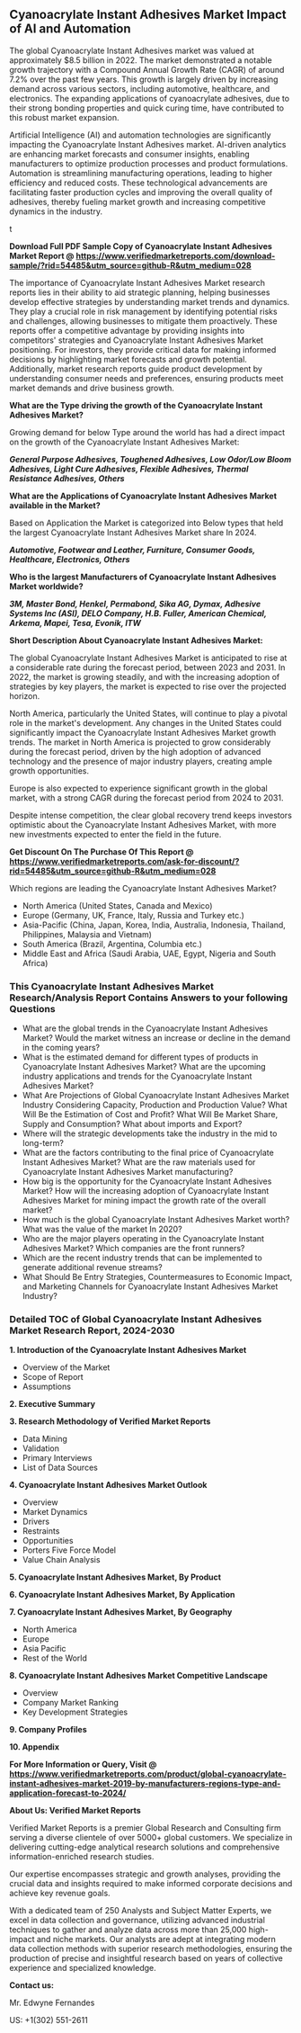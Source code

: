 <h2>Cyanoacrylate Instant Adhesives Market Impact of AI and Automation</h2><p>The global Cyanoacrylate Instant Adhesives market was valued at approximately $8.5 billion in 2022. The market demonstrated a notable growth trajectory with a Compound Annual Growth Rate (CAGR) of around 7.2% over the past few years. This growth is largely driven by increasing demand across various sectors, including automotive, healthcare, and electronics. The expanding applications of cyanoacrylate adhesives, due to their strong bonding properties and quick curing time, have contributed to this robust market expansion.</p><p>Artificial Intelligence (AI) and automation technologies are significantly impacting the Cyanoacrylate Instant Adhesives market. AI-driven analytics are enhancing market forecasts and consumer insights, enabling manufacturers to optimize production processes and product formulations. Automation is streamlining manufacturing operations, leading to higher efficiency and reduced costs. These technological advancements are facilitating faster production cycles and improving the overall quality of adhesives, thereby fueling market growth and increasing competitive dynamics in the industry.</p>t</p><p id="" class=""><strong>Download Full PDF Sample Copy of Cyanoacrylate Instant Adhesives Market Report @ <a href="https://www.verifiedmarketreports.com/download-sample/?rid=54485&utm_source=github-R&utm_medium=028" target="_blank">https://www.verifiedmarketreports.com/download-sample/?rid=54485&utm_source=github-R&utm_medium=028</a></strong></p><p>The importance of&nbsp;Cyanoacrylate Instant Adhesives Market research reports lies in their ability to aid strategic planning, helping businesses develop effective strategies by understanding market trends and dynamics. They play a crucial role in risk management by identifying potential risks and challenges, allowing businesses to mitigate them proactively. These reports offer a competitive advantage by providing insights into competitors' strategies and Cyanoacrylate Instant Adhesives Market positioning. For investors, they provide critical data for making informed decisions by highlighting market forecasts and growth potential. Additionally, market research reports guide product development by understanding consumer needs and preferences, ensuring products meet market demands and drive business growth.</p><p><strong>What are the&nbsp;Type driving the growth of the Cyanoacrylate Instant Adhesives Market?</strong></p><p id="" class="">Growing demand for below Type around the world has had a direct impact on the growth of the Cyanoacrylate Instant Adhesives Market:</p><em><strong>General Purpose Adhesives, Toughened Adhesives, Low Odor/Low Bloom Adhesives, Light Cure Adhesives, Flexible Adhesives, Thermal Resistance Adhesives, Others</strong></em></p><strong>What are the&nbsp;Applications&nbsp;of Cyanoacrylate Instant Adhesives Market available in the Market?</strong></p><p id="" class="">Based on Application the Market is categorized into Below types that held the largest Cyanoacrylate Instant Adhesives Market share In 2024.</p><em><strong>Automotive, Footwear and Leather, Furniture, Consumer Goods, Healthcare, Electronics, Others</strong></em></p><strong>Who is the largest Manufacturers of Cyanoacrylate Instant Adhesives Market worldwide?</strong></p><p><em><strong>3M, Master Bond, Henkel, Permabond, Sika AG, Dymax, Adhesive Systems Inc (ASI), DELO Company, H.B. Fuller, American Chemical, Arkema, Mapei, Tesa, Evonik, ITW</strong></em></p><p id="" class=""><strong>Short Description About Cyanoacrylate Instant Adhesives Market:</strong></p><p>The global Cyanoacrylate Instant Adhesives Market is anticipated to rise at a considerable rate during the forecast period, between 2023 and 2031. In 2022, the market is growing steadily, and with the increasing adoption of strategies by key players, the market is expected to rise over the projected horizon.</p><p>North America, particularly the United States, will continue to play a pivotal role in the market's development. Any changes in the United States could significantly impact the Cyanoacrylate Instant Adhesives Market growth trends. The market in North America is projected to grow considerably during the forecast period, driven by the high adoption of advanced technology and the presence of major industry players, creating ample growth opportunities.</p><p>Europe is also expected to experience significant growth in the global market, with a strong CAGR during the forecast period from 2024 to 2031.</p><p>Despite intense competition, the clear global recovery trend keeps investors optimistic about the Cyanoacrylate Instant Adhesives Market, with more new investments expected to enter the field in the future.</p><p id="" class=""><strong>Get Discount On The Purchase Of This Report @ <a href="https://www.verifiedmarketreports.com/ask-for-discount/?rid=54485&utm_source=github-R&utm_medium=028" target="_blank">https://www.verifiedmarketreports.com/ask-for-discount/?rid=54485&utm_source=github-R&utm_medium=028</a></strong></p>Which regions are leading the Cyanoacrylate Instant Adhesives Market?</p><ul><li>North America (United States, Canada and Mexico)</li><li>Europe (Germany, UK, France, Italy, Russia and Turkey etc.)</li><li>Asia-Pacific (China, Japan, Korea, India, Australia, Indonesia, Thailand, Philippines, Malaysia and Vietnam)</li><li>South America (Brazil, Argentina, Columbia etc.)</li><li>Middle East and Africa (Saudi Arabia, UAE, Egypt, Nigeria and South Africa)</li></ul><h3 id="" class="">This Cyanoacrylate Instant Adhesives Market Research/Analysis Report Contains Answers to your following Questions</h3><ul><li>What are the global trends in the Cyanoacrylate Instant Adhesives Market? Would the market witness an increase or decline in the demand in the coming years?</li><li>What is the estimated demand for different types of products in Cyanoacrylate Instant Adhesives Market? What are the upcoming industry applications and trends for the Cyanoacrylate Instant Adhesives Market?</li><li>What Are Projections of Global Cyanoacrylate Instant Adhesives Market Industry Considering Capacity, Production and Production Value? What Will Be the Estimation of Cost and Profit? What Will Be Market Share, Supply and Consumption? What about imports and Export?</li><li>Where will the strategic developments take the industry in the mid to long-term?</li><li>What are the factors contributing to the final price of Cyanoacrylate Instant Adhesives Market? What are the raw materials used for Cyanoacrylate Instant Adhesives Market manufacturing?</li><li>How big is the opportunity for the Cyanoacrylate Instant Adhesives Market? How will the increasing adoption of Cyanoacrylate Instant Adhesives Market for mining impact the growth rate of the overall market?</li><li>How much is the global Cyanoacrylate Instant Adhesives Market worth? What was the value of the market In 2020?</li><li>Who are the major players operating in the Cyanoacrylate Instant Adhesives Market? Which companies are the front runners?</li><li>Which are the recent industry trends that can be implemented to generate additional revenue streams?</li><li>What Should Be Entry Strategies, Countermeasures to Economic Impact, and Marketing Channels for Cyanoacrylate Instant Adhesives Market Industry?</li></ul><h3 id="" class="">Detailed TOC of Global Cyanoacrylate Instant Adhesives Market Research Report, 2024-2030</h3><p id="" class=""><strong>1. Introduction of the Cyanoacrylate Instant Adhesives Market</strong></p><ul><li>Overview of the Market</li><li>Scope of Report</li><li>Assumptions</li></ul><p id="" class=""><strong>2. Executive Summary</strong></p><p id="" class=""><strong>3. Research Methodology of Verified Market Reports</strong></p><ul><li>Data Mining</li><li>Validation</li><li>Primary Interviews</li><li>List of Data Sources</li></ul><p id="" class=""><strong>4. Cyanoacrylate Instant Adhesives Market Outlook</strong></p><ul><li>Overview</li><li>Market Dynamics</li><li>Drivers</li><li>Restraints</li><li>Opportunities</li><li>Porters Five Force Model</li><li>Value Chain Analysis</li></ul><p id="" class=""><strong>5. Cyanoacrylate Instant Adhesives Market, By Product</strong></p><p id="" class=""><strong>6. Cyanoacrylate Instant Adhesives Market, By Application</strong></p><p id="" class=""><strong>7. Cyanoacrylate Instant Adhesives Market, By Geography</strong></p><ul><li>North America</li><li>Europe</li><li>Asia Pacific</li><li>Rest of the World</li></ul><p id="" class=""><strong>8. Cyanoacrylate Instant Adhesives Market Competitive Landscape</strong></p><ul><li>Overview</li><li>Company Market Ranking</li><li>Key Development Strategies</li></ul><p id="" class=""><strong>9. Company Profiles</strong></p><p id="" class=""><strong>10. Appendix</strong></p><p id="" class=""><strong>For More Information or Query, Visit @ <a href="https://www.verifiedmarketreports.com/product/global-cyanoacrylate-instant-adhesives-market-2019-by-manufacturers-regions-type-and-application-forecast-to-2024/" target="_blank">https://www.verifiedmarketreports.com/product/global-cyanoacrylate-instant-adhesives-market-2019-by-manufacturers-regions-type-and-application-forecast-to-2024/</a></strong></p><p id="" class=""><strong>About Us: Verified Market Reports</strong></p><p id="" class="">Verified Market Reports is a premier Global Research and Consulting firm serving a diverse clientele of over 5000+ global customers. We specialize in delivering cutting-edge analytical research solutions and comprehensive information-enriched research studies.</p><p id="" class="">Our expertise encompasses strategic and growth analyses, providing the crucial data and insights required to make informed corporate decisions and achieve key revenue goals.</p><p id="" class="">With a dedicated team of 250 Analysts and Subject Matter Experts, we excel in data collection and governance, utilizing advanced industrial techniques to gather and analyze data across more than 25,000 high-impact and niche markets. Our analysts are adept at integrating modern data collection methods with superior research methodologies, ensuring the production of precise and insightful research based on years of collective experience and specialized knowledge.</p><p id="" class=""><strong>Contact us:</strong></p><p id="" class="">Mr. Edwyne Fernandes</p><p id="" class="">US: +1(302) 551-2611</p>
